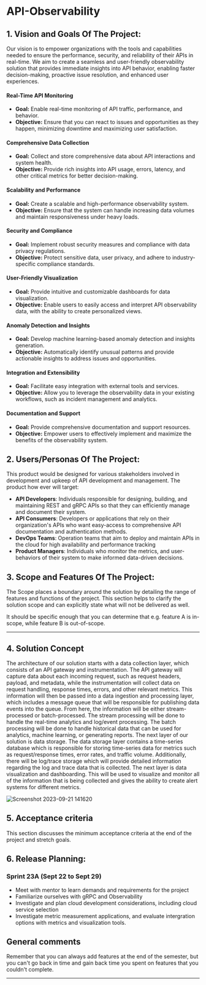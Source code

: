 # API-Observability

## 1.   Vision and Goals Of The Project:

Our vision is to empower organizations with the tools and capabilities needed to ensure the performance, security, and reliability of their APIs in real-time. We aim to create a seamless and user-friendly observability solution that provides immediate insights into API behavior, enabling faster decision-making, proactive issue resolution, and enhanced user experiences.

#### Real-Time API Monitoring

- **Goal:** Enable real-time monitoring of API traffic, performance, and behavior.
- **Objective:** Ensure that you can react to issues and opportunities as they happen, minimizing downtime and maximizing user satisfaction.

#### Comprehensive Data Collection

- **Goal:** Collect and store comprehensive data about API interactions and system health.
- **Objective:** Provide rich insights into API usage, errors, latency, and other critical metrics for better decision-making.

#### Scalability and Performance

- **Goal:** Create a scalable and high-performance observability system.
- **Objective:** Ensure that the system can handle increasing data volumes and maintain responsiveness under heavy loads.

#### Security and Compliance

- **Goal:** Implement robust security measures and compliance with data privacy regulations.
- **Objective:** Protect sensitive data, user privacy, and adhere to industry-specific compliance standards.

#### User-Friendly Visualization

- **Goal:** Provide intuitive and customizable dashboards for data visualization.
- **Objective:** Enable users to easily access and interpret API observability data, with the ability to create personalized views.

#### Anomaly Detection and Insights

- **Goal:** Develop machine learning-based anomaly detection and insights generation.
- **Objective:** Automatically identify unusual patterns and provide actionable insights to address issues and opportunities.

#### Integration and Extensibility

- **Goal:** Facilitate easy integration with external tools and services.
- **Objective:** Allow you to leverage the observability data in your existing workflows, such as incident management and analytics.

#### Documentation and Support

- **Goal:** Provide comprehensive documentation and support resources.
- **Objective:** Empower users to effectively implement and maximize the benefits of the observability system.


## 2. Users/Personas Of The Project:

This product would be designed for various stakeholders involved in development and upkeep of API development and management. The product how ever will target: 

 - **API Developers**: Individuals responsible for designing, building, and maintaining REST and gRPC APIs so that they can efficiently manage and document their system.
 - **API Consumers**: Developers or applications that rely on their organization's APIs who want easy-access to comprehensive API documentation and authentication methods.
 - **DevOps Teams**: Operation teams that aim to deploy and maintain APIs in the cloud for high availability and performance tracking
 - **Product Managers**: Individuals who monitor the metrics, and user-behaviors of their system to make informed data-driven decisions. 


## 3.   Scope and Features Of The Project:

The Scope places a boundary around the solution by detailing the range of features and functions of the project. This section helps to clarify the solution scope and can explicitly state what will not be delivered as well.

It should be specific enough that you can determine that e.g. feature A is in-scope, while feature B is out-of-scope.

** **

## 4. Solution Concept

The architecture of our solution starts with a data collection layer, which consists of an API gateway and instrumentation. The API gateway will capture data about each incoming request, such as request headers, payload, and metadata, while the instrumentation will collect data on request handling, response times, errors, and other relevant metrics. This information will then be passed into a data ingestion and processing layer, which includes a message queue that will be responsible for publishing data events into the queue. From here, the information will be either stream-processed or batch-processed. The stream processing will be done to handle the real-time analytics and log/event processing. The batch processing will be done to handle historical data that can be used for analytics, machine learning, or generating reports. The next layer of our solution is data storage. The data storage layer contains a time-series database which is responsible for storing time-series data for metrics such as request/response times, error rates, and traffic volume. Additionally, there will be log/trace storage which will provide detailed information regarding the log and trace data that is collected. The next layer is data visualization and dashboarding. This will be used to visualize and monitor all of the information that is being collected and gives the ability to create alert systems for different metrics. 
 
![Screenshot 2023-09-21 141620](https://github.com/EC528-Fall-2023/API-Observability/assets/114025961/df137ab1-b13f-492d-9b5b-d22bbfe8f5f9)


## 5. Acceptance criteria

This section discusses the minimum acceptance criteria at the end of the project and stretch goals.

## 6.  Release Planning:

### Sprint 23A (Sept 22 to Sept 29)
- Meet with mentor to learn demands and requirements for the project
- Familiarize ourselves with gRPC and Observability
- Investigate and plan cloud development considerations, including cloud service selection
- Investigate metric measurement applications, and evaluate intergration options with metrics and visualization tools.

## General comments

Remember that you can always add features at the end of the semester, but you can't go back in time and gain back time you spent on features that you couldn't complete.

** **
